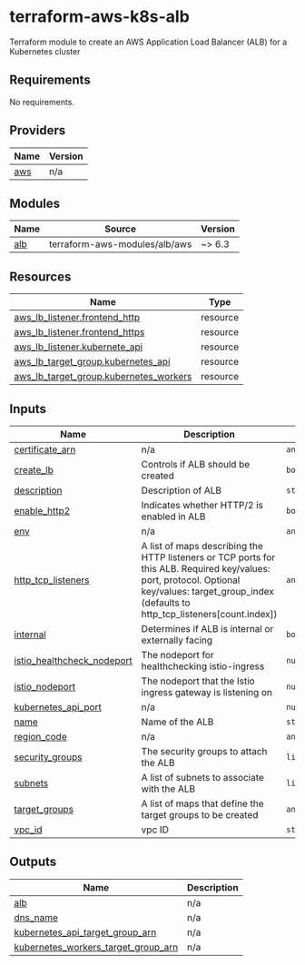 # terraform-aws-k8s-alb
Terraform module to create an AWS Application Load Balancer (ALB) for a Kubernetes cluster

<!-- BEGIN_TF_DOCS -->
## Requirements

No requirements.

## Providers

| Name | Version |
|------|---------|
| <a name="provider_aws"></a> [aws](#provider\_aws) | n/a |

## Modules

| Name | Source | Version |
|------|--------|---------|
| <a name="module_alb"></a> [alb](#module\_alb) | terraform-aws-modules/alb/aws | ~> 6.3 |

## Resources

| Name | Type |
|------|------|
| [aws_lb_listener.frontend_http](https://registry.terraform.io/providers/hashicorp/aws/latest/docs/resources/lb_listener) | resource |
| [aws_lb_listener.frontend_https](https://registry.terraform.io/providers/hashicorp/aws/latest/docs/resources/lb_listener) | resource |
| [aws_lb_listener.kubernete_api](https://registry.terraform.io/providers/hashicorp/aws/latest/docs/resources/lb_listener) | resource |
| [aws_lb_target_group.kubernetes_api](https://registry.terraform.io/providers/hashicorp/aws/latest/docs/resources/lb_target_group) | resource |
| [aws_lb_target_group.kubernetes_workers](https://registry.terraform.io/providers/hashicorp/aws/latest/docs/resources/lb_target_group) | resource |

## Inputs

| Name | Description | Type | Default | Required |
|------|-------------|------|---------|:--------:|
| <a name="input_certificate_arn"></a> [certificate\_arn](#input\_certificate\_arn) | n/a | `any` | n/a | yes |
| <a name="input_create_lb"></a> [create\_lb](#input\_create\_lb) | Controls if ALB should be created | `bool` | `false` | no |
| <a name="input_description"></a> [description](#input\_description) | Description of ALB | `string` | n/a | yes |
| <a name="input_enable_http2"></a> [enable\_http2](#input\_enable\_http2) | Indicates whether HTTP/2 is enabled in ALB | `bool` | `false` | no |
| <a name="input_env"></a> [env](#input\_env) | n/a | `any` | n/a | yes |
| <a name="input_http_tcp_listeners"></a> [http\_tcp\_listeners](#input\_http\_tcp\_listeners) | A list of maps describing the HTTP listeners or TCP ports for this ALB. Required key/values: port, protocol. Optional key/values: target\_group\_index (defaults to http\_tcp\_listeners[count.index]) | `any` | `[]` | no |
| <a name="input_internal"></a> [internal](#input\_internal) | Determines if ALB is internal or externally facing | `bool` | `false` | no |
| <a name="input_istio_healthcheck_nodeport"></a> [istio\_healthcheck\_nodeport](#input\_istio\_healthcheck\_nodeport) | The nodeport for healthchecking istio-ingress | `number` | `32382` | no |
| <a name="input_istio_nodeport"></a> [istio\_nodeport](#input\_istio\_nodeport) | The nodeport that the Istio ingress gateway is listening on | `number` | `30080` | no |
| <a name="input_kubernetes_api_port"></a> [kubernetes\_api\_port](#input\_kubernetes\_api\_port) | n/a | `number` | `6443` | no |
| <a name="input_name"></a> [name](#input\_name) | Name of the ALB | `string` | n/a | yes |
| <a name="input_region_code"></a> [region\_code](#input\_region\_code) | n/a | `any` | n/a | yes |
| <a name="input_security_groups"></a> [security\_groups](#input\_security\_groups) | The security groups to attach the ALB | `list(string)` | `[]` | no |
| <a name="input_subnets"></a> [subnets](#input\_subnets) | A list of subnets to associate with the ALB | `list(string)` | `[]` | no |
| <a name="input_target_groups"></a> [target\_groups](#input\_target\_groups) | A list of maps that define the target groups to be created | `any` | `[]` | no |
| <a name="input_vpc_id"></a> [vpc\_id](#input\_vpc\_id) | vpc ID | `string` | n/a | yes |

## Outputs

| Name | Description |
|------|-------------|
| <a name="output_alb"></a> [alb](#output\_alb) | n/a |
| <a name="output_dns_name"></a> [dns\_name](#output\_dns\_name) | n/a |
| <a name="output_kubernetes_api_target_group_arn"></a> [kubernetes\_api\_target\_group\_arn](#output\_kubernetes\_api\_target\_group\_arn) | n/a |
| <a name="output_kubernetes_workers_target_group_arn"></a> [kubernetes\_workers\_target\_group\_arn](#output\_kubernetes\_workers\_target\_group\_arn) | n/a |
<!-- END_TF_DOCS -->
